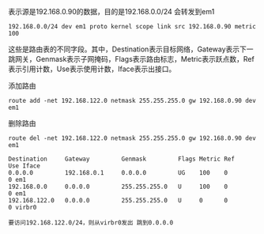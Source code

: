 表示源是192.168.0.90的数据，目的是192.168.0.0/24 会转发到em1

```
192.168.0.0/24 dev em1 proto kernel scope link src 192.168.0.90 metric 100
```



这些是路由表的不同字段。其中，Destination表示目标网络，Gateway表示下一跳网关，Genmask表示子网掩码，Flags表示路由标志，Metric表示跃点数，Ref表示引用计数，Use表示使用计数，Iface表示出接口。



添加路由

```
route add -net 192.168.122.0 netmask 255.255.255.0 gw 192.168.0.90 dev em1
```



删除路由

```
route del -net 192.168.122.0 netmask 255.255.255.0 gw 192.168.0.90 dev em1
```





```
Destination     Gateway         Genmask         Flags Metric Ref    Use Iface
0.0.0.0         192.168.0.1     0.0.0.0         UG    100    0        0 em1
192.168.0.0     0.0.0.0         255.255.255.0   U     100    0        0 em1
192.168.122.0   0.0.0.0         255.255.255.0   U     0      0        0 virbr0
```

```
要访问192.168.122.0/24，则从virbr0发出 跳到0.0.0.0 
```

